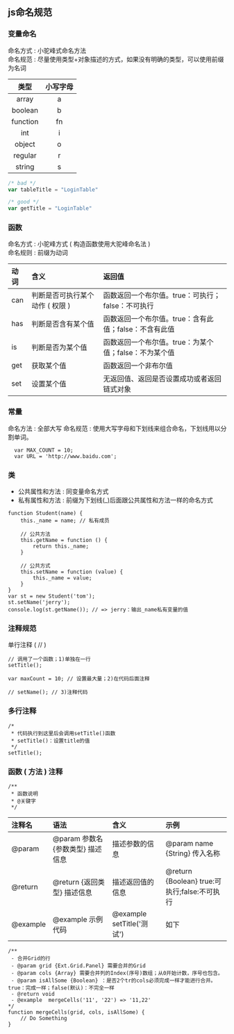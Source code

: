 ## js命名规范

### 变量命名
命名方式 : 小驼峰式命名方法\
命名规范 : 尽量使用类型+对象描述的方式，如果没有明确的类型，可以使用前缀为名词

|  类型 |  小写字母  |
| :---------------: | :---------------: |
| array	| a |
| boolean	|	b |
| function	|	fn |
| int	| i
| object	| o |
| regular	| r |
| string	| s |

```javaScript
/* bad */
var tableTitle = "LoginTable"

/* good */
var getTitle = "LoginTable"
```
### 函数
命名方式 : 小驼峰方式 ( 构造函数使用大驼峰命名法 )\
命名规则 : 前缀为动词

|  动词 |  含义  | 返回值 |
| :---- | :---- | :---- |
| can	| 判断是否可执行某个动作 ( 权限 )| 函数返回一个布尔值。true：可执行；false：不可执行 |
| has	|	判断是否含有某个值 | 函数返回一个布尔值。true：含有此值；false：不含有此值 |
| is	|	判断是否为某个值 | 函数返回一个布尔值。true：为某个值；false：不为某个值 |
| get	| 获取某个值 | 函数返回一个非布尔值 |
| set	| 设置某个值 | 无返回值、返回是否设置成功或者返回链式对象 |

### 常量

命名方法 : 全部大写
命名规范 : 使用大写字母和下划线来组合命名，下划线用以分割单词。
```
  var MAX_COUNT = 10;
  var URL = 'http://www.baidu.com';
```

### 类

* 公共属性和方法 : 同变量命名方式
* 私有属性和方法 : 前缀为下划线(_)后面跟公共属性和方法一样的命名方式

```
function Student(name) {
    this._name = name; // 私有成员

    // 公共方法
    this.getName = function () {
        return this._name;
    }

    // 公共方式
    this.setName = function (value) {
        this._name = value;
    }
}
var st = new Student('tom');
st.setName('jerry');
console.log(st.getName()); // => jerry：输出_name私有变量的值
```

### 注释规范

单行注释 ( // )
```
// 调用了一个函数；1)单独在一行
setTitle();

var maxCount = 10; // 设置最大量；2)在代码后面注释

// setName(); // 3)注释代码
```

### 多行注释
```
/*
 * 代码执行到这里后会调用setTitle()函数
 * setTitle()：设置title的值
 */
setTitle();
```

### 函数 ( 方法 ) 注释
```
/**
 * 函数说明
 * @关键字
 */
```

|  注释名 |  语法  | 含义 | 示例 |
| :---- | :---- | :---- | :---- |
| @param	| @param 参数名 {参数类型} 描述信息 | 描述参数的信息 | @param name {String} 传入名称 |
| @return	|	@return {返回类型} 描述信息 | 描述返回值的信息 | @return {Boolean} true:可执行;false:不可执行 |
| @example	|	@example 示例代码 | @example setTitle('测试') | 如下 |

```
/**
 - 合并Grid的行
 - @param grid {Ext.Grid.Panel} 需要合并的Grid
 - @param cols {Array} 需要合并列的Index(序号)数组；从0开始计数，序号也包含。
 - @param isAllSome {Boolean} ：是否2个tr的cols必须完成一样才能进行合并。true：完成一样；false(默认)：不完全一样
 - @return void
 - @example  mergeCells('11', '22') => '11,22'
*/
function mergeCells(grid, cols, isAllSome) {
    // Do Something
}
```
